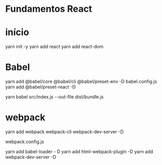 # Fundamentos React

##

# início
yarn init -y
yarn add react
yarn add react-dom 

##

# Babel

yarn add @babel/core @babel/cli @babel/preset-env -D
babel.config.js
yarn add @babel/preset-react -D 

yarn babel src/index.js --out-file dist/bundle.js

##

# webpack
yarn add webpack webpack-cli webpack-dev-server -D

webpack.config.js

yarn add babel-loader - D
yarn add html-webpack-plugin -D 
yarn add webpack-dev-server -D 

##

